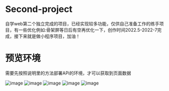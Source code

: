 # Second-project
自学web第二个独立完成的项目，已经实现较多功能，仅供自己准备工作的练手项目，有一些优化例如:骨架屏等日后有空再优化一下，创作时间2022.5-2022-7完成，接下来就是做小程序项目，加油！
# 预览环境
需要先按照说明里的方法部署APi的环境，才可以获取到页面数据

![image](https://github.com/yitu-wang/Second-project/blob/main/pic%20show/%E9%9F%B3%E4%B9%90%E4%B8%BB%E9%A1%B5.png)
![image](https://github.com/yitu-wang/Second-project/blob/main/pic%20show/%E6%AD%8C%E5%8D%95%E8%AF%A6%E6%83%85%E9%A1%B5%E9%9D%A2.png)
![image](https://github.com/yitu-wang/Second-project/blob/main/pic%20show/%E8%AF%84%E8%AE%BA%E9%83%A8%E5%88%86.png)
![image](https://github.com/yitu-wang/Second-project/blob/main/pic%20show/%E9%9F%B3%E4%B9%90%E5%8A%A0%E8%BD%BD%E9%A1%B5%E9%9D%A2.png)
![image](https://github.com/yitu-wang/Second-project/blob/main/pic%20show/%E4%B8%AA%E4%BA%BA%E9%A1%B5%E9%9D%A2.png)
